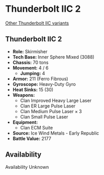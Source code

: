 # Thunderbolt IIC 2

[Other Thunderbolt IIC variants](../thunderbolt_iic.md)

## Thunderbolt IIC 2
- **Role:** Skirmisher
- **Tech Base:** Inner Sphere Mixed (3088)
- **Chassis:** 70 tons
- **Movement:** 4 / 6
  - **Jumping:** 4
- **Armor:** 211 (Ferro Fibrous)
- **Gyroscope:** Heavy-Duty Gyro
- **Heat Sinks:** 15 (30)
- **Weapons:**
  - Clan Improved Heavy Large Laser
  - Clan ER Large Pulse Laser
  - Clan Medium Pulse Laser × 3
  - Clan Small Pulse Laser
- **Equipment:**
  - Clan ECM Suite
- **Source:** Ice Wind Metals - Early Republic
- **Battle Value:** 2177

## Availability

Availability Unknown


